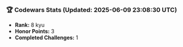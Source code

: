 ### 🏆 Codewars Stats (Updated: 2025-06-09 23:08:30 UTC)

- **Rank:** 8 kyu
- **Honor Points:** 3
- **Completed Challenges:** 1
